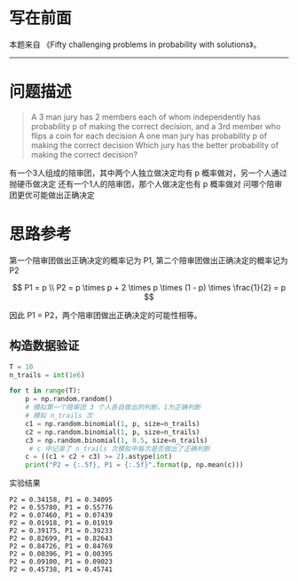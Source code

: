 
# 写在前面

本题来自 《Fifty challenging problems in probability with solutions》。

---

# 问题描述

>A 3 man jury has 2 members each of whom independently has probability p of making the correct decision, and a 3rd member who flips a coin for each decision
>A one man jury has probability p of making the correct decision
>Which jury has the better probability of making the correct decision?

有一个3人组成的陪审团，其中两个人独立做决定均有 p 概率做对，另一个人通过抛硬币做决定
还有一个1人的陪审团，那个人做决定也有 p 概率做对
问哪个陪审团更优可能做出正确决定

# 思路参考

第一个陪审团做出正确决定的概率记为 P1, 第二个陪审团做出正确决定的概率记为 P2

$$
P1 = p \\
P2 = p \times p + 2 \times p \times (1 - p) \times \frac{1}{2} = p
$$

因此 P1 = P2，两个陪审团做出正确决定的可能性相等。

## 构造数据验证

```python
T = 10
n_trails = int(1e6)

for t in range(T):
    p = np.random.random()
    # 模拟第一个陪审团 3 个人各自做出的判断，1为正确判断
    # 模拟 n_trails 次
    c1 = np.random.binomial(1, p, size=n_trails)
    c2 = np.random.binomial(1, p, size=n_trails)
    c3 = np.random.binomial(1, 0.5, size=n_trails)
     # c 中记录了 n_trails 次模拟中每次是否做出了正确判断
    c = ((c1 + c2 + c3) >= 2).astype(int)
    print("P2 = {:.5f}, P1 = {:.5f}".format(p, np.mean(c)))
```

实验结果

```plain
P2 = 0.34158, P1 = 0.34095
P2 = 0.55780, P1 = 0.55776
P2 = 0.07460, P1 = 0.07439
P2 = 0.01918, P1 = 0.01919
P2 = 0.39175, P1 = 0.39233
P2 = 0.82699, P1 = 0.82643
P2 = 0.84726, P1 = 0.84769
P2 = 0.00396, P1 = 0.00395
P2 = 0.09100, P1 = 0.09023
P2 = 0.45738, P1 = 0.45741
```
